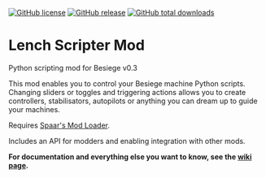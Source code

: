 [![GitHub license](https://img.shields.io/github/license/lench4991/LenchScripterMod.svg)](https://github.com/lench4991/LenchScripterMod/blob/master/LICENSE.md)
[![GitHub release](https://img.shields.io/github/release/lench4991/LenchScripterMod.svg)](https://github.com/lench4991/LenchScripterMod/releases)
[![GitHub total downloads](https://img.shields.io/github/downloads/lench4991/LenchScripterMod/total.svg)](https://github.com/lench4991/LenchScripterMod/releases)

# Lench Scripter Mod
Python scripting mod for Besiege v0.3

This mod enables you to control your Besiege machine Python scripts.
Changing sliders or toggles and triggering actions allows you to create controllers, stabilisators, autopilots or anything you can dream up to guide your machines.

Requires [Spaar's Mod Loader](http://forum.spiderlinggames.co.uk/forum/main-forum/besiege-early-access/modding/8432-spaar-s-mod-loader-1-3-3-besiege-v0-27).

Includes an API for modders and enabling integration with other mods.

**For documentation and everything else you want to know, see the [wiki page](https://github.com/lench4991/BesiegeScripterMod/wiki).**
